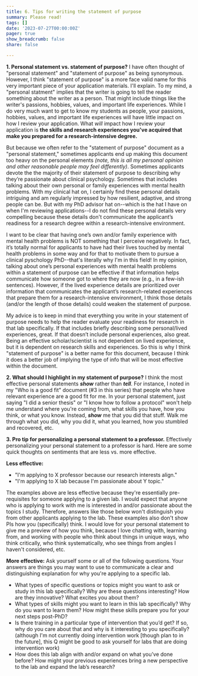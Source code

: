 ```yaml
---
title: 6. Tips for writing the statement of purpose
summary: Please read!
tags: []
date: '2023-07-27T00:00:00Z'
pager: true
show_breadcrumb: false
share: false

---
```


**1. Personal statement vs. statement of purpose?** I have often thought of "personal statement" and "statement of purpose" as being synonymous. However, I think "statement of purpose" is a more face valid name for this very important piece of your application materials. I'll explain. To my mind, a "personal statment" implies that the writer is going to tell the reader something about the writer as a person. That might include things like the writer's passions, hobbies, values, and important life experiences. While I do very much want to get to know my students as people, your passions, hobbies, values, and important life experiences will have little impact on how I review your application. What *will* impact how I review your application is **the skills and research experiences you've acquired that make you prepared for a research-intensive degree.** 

But because we often refer to the "statement of purpose" document as a "personal statement," sometimes applicants end up making this document too heavy on the personal elements *(note, this is all my personal opinion and other reasonable people may feel differently)*. Sometimes applicants devote the the majority of their statement of purpose to describing why they’re passionate about clinical psychology. Sometimes that includes talking about their own personal or family experiences with mental health problems. With my clinical hat on, I certainly find these personal details intriguing and am regularly impressed by how resilient, adaptive, and strong people can be. But with my PhD advisor hat on--which is the hat I have on when I'm reviewing applications--I do not find these personal details very compelling because these details don't communicate the applicant’s readiness for a research degree within a research-intensive environment.
 
I want to be clear that having one’s own and/or family experience with mental health problems is NOT something that I perceive negatively. In fact, it’s totally normal for applicants to have had their lives touched by mental health problems in some way and for that to motivate them to pursue a clinical pyschology PhD--that's literally why I'm in this field! In my opinion, talking about one’s personal experiences with mental health problems within a statement of purpose can be effective if that information helps communicate how someone got to where they are now (e.g., in a few-ish sentences). However, if the lived experience details are prioritized over information that communicates the applicant’s research-related experiences that prepare them for a research-intensive environment, I think those details (and/or the length of those details) could weaken the statement of purpose.

My advice is to keep in mind that everything you write in your statement of purpose needs to help the reader evaluate your readiness for research in that lab specifically. If that includes briefly describing some personal/lived experiences, great. If that doesn’t include personal experiences, also great. Being an effective scholar/scientist is not dependent on lived experience, but it is dependent on research skills and experiences. So this is why I think "statement of purpose" is a better name for this document, because I think it does a better job of implying the type of info that will be most effective within the document.

**2. What should I highlight in my statement of purpose?** I think the most effective personal statements ***show*** rather than ***tell***. For instance, I noted in my "Who is a good fit" document (#3 in this series) that people who have relevant experience are a good fit for me. In your personal statement, just saying "I did a senior thesis" or "I know how to follow a protocol" won't help me understand where you're coming from, what skills you have, how you think, or what you know. Instead, ***show*** me that you did that stuff. Walk me through what you did, why you did it, what you learned, how you stumbled and recovered, etc.

**3. Pro tip for personalizing a personal statement to a professor.** Effectively personalizing your personal statement to a professor is hard. Here are some quick thoughts on sentiments that are less vs. more effective. 

**Less effective:** 
- "I'm applying to X professor because our research interests align."
- "I'm applying to X lab because I'm passionate about Y topic." 

The examples above are less effective because they're essentially pre-requisites for someone applying to a given lab. I would expect that anyone who is applying to work with me is interested in and/or passionate about the topics I study. Therefore, answers like those below won't distinguish you from other applicants applying to the lab. These examples also don't show PIs how you (specifically) think. I would love for your personal statement to give me a preview of how you think, because I love chatting with, learning from, and working with people who think about things in unique ways, who think critically, who think systematically, who see things from angles I haven't considered, etc. 

**More effective:** Ask yourself some or all of the following questions. Your answers are things you may want to use to communicate a clear and distinguishing explanation for why you're applying to a specific lab. 
- What types of specific questions or topics might you want to ask or study in this lab specifically? Why are these questions interesting? How are they innovative? What excites you about them?
- What types of skills might you want to learn in this lab specifically? Why do you want to learn them? How might these skills prepare you for your next steps post-PhD? 
- Is there training in a particular type of intervention that you’d get? If so, why do you care about that and why is it interesting to you specifically? (although I'm not currently doing intervention work [though plan to in the future], this Q might be good to ask yourself for labs that are doing intervention work)
- How does this lab align with and/or expand on what you’ve done before? How might your previous experiences bring a new perspective to the lab and expand the lab’s research?